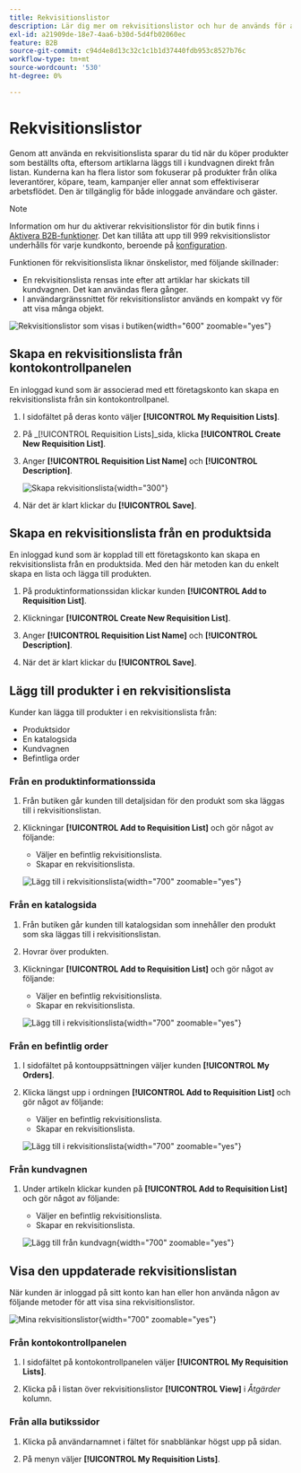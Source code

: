 ```yaml
---
title: Rekvisitionslistor
description: Lär dig mer om rekvisitionslistor och hur de används för att enkelt lägga till produkter som beställts ofta i kundvagnen.
exl-id: a21909de-18e7-4aa6-b30d-5d4fb02060ec
feature: B2B
source-git-commit: c94d4e8d13c32c1c1b1d37440fdb953c8527b76c
workflow-type: tm+mt
source-wordcount: '530'
ht-degree: 0%

---
```


# Rekvisitionslistor

Genom att använda en rekvisitionslista sparar du tid när du köper produkter som beställts ofta, eftersom artiklarna läggs till i kundvagnen direkt från listan. Kunderna kan ha flera listor som fokuserar på produkter från olika leverantörer, köpare, team, kampanjer eller annat som effektiviserar arbetsflödet. Den är tillgänglig för både inloggade användare och gäster.

>[!NOTE]
>
>Information om hur du aktiverar rekvisitionslistor för din butik finns i [Aktivera B2B-funktioner](enable-basic-features.md). Det kan tillåta att upp till 999 rekvisitionslistor underhålls för varje kundkonto, beroende på [konfiguration](configure-requisition-lists.md).

Funktionen för rekvisitionslista liknar önskelistor, med följande skillnader:

- En rekvisitionslista rensas inte efter att artiklar har skickats till kundvagnen. Det kan användas flera gånger.
- I användargränssnittet för rekvisitionslistor används en kompakt vy för att visa många objekt.

![Rekvisitionslistor som visas i butiken](./assets/account-dashboard-my-requisition-lists.png){width="600" zoomable="yes"}

## Skapa en rekvisitionslista från kontokontrollpanelen

En inloggad kund som är associerad med ett företagskonto kan skapa en rekvisitionslista från sin kontokontrollpanel.

1. I sidofältet på deras konto väljer **[!UICONTROL My Requisition Lists]**.

1. På _[!UICONTROL Requisition Lists]_sida, klicka **[!UICONTROL Create New Requisition List]**.

1. Anger **[!UICONTROL Requisition List Name]** och **[!UICONTROL Description]**.

   ![Skapa rekvisitionslista](./assets/requisition-list-create.png){width="300"}

1. När det är klart klickar du **[!UICONTROL Save]**.

## Skapa en rekvisitionslista från en produktsida

En inloggad kund som är kopplad till ett företagskonto kan skapa en rekvisitionslista från en produktsida. Med den här metoden kan du enkelt skapa en lista och lägga till produkten.

1. På produktinformationssidan klickar kunden **[!UICONTROL Add to Requisition List]**.

1. Klickningar **[!UICONTROL Create New Requisition List]**.

1. Anger **[!UICONTROL Requisition List Name]** och **[!UICONTROL Description]**.

1. När det är klart klickar du **[!UICONTROL Save]**.

## Lägg till produkter i en rekvisitionslista

Kunder kan lägga till produkter i en rekvisitionslista från:

- Produktsidor
- En katalogsida
- Kundvagnen
- Befintliga order

### Från en produktinformationssida

1. Från butiken går kunden till detaljsidan för den produkt som ska läggas till i rekvisitionslistan.

1. Klickningar **[!UICONTROL Add to Requisition List]** och gör något av följande:

   - Väljer en befintlig rekvisitionslista.
   - Skapar en rekvisitionslista.

   ![Lägg till i rekvisitionslista](./assets/requisition-list-product-detail.png){width="700" zoomable="yes"}

### Från en katalogsida

1. Från butiken går kunden till katalogsidan som innehåller den produkt som ska läggas till i rekvisitionslistan.

1. Hovrar över produkten.

1. Klickningar **[!UICONTROL Add to Requisition List]** och gör något av följande:

   - Väljer en befintlig rekvisitionslista.
   - Skapar en rekvisitionslista.

   ![Lägg till i rekvisitionslista](./assets/requisition-list-add-product.png){width="700" zoomable="yes"}

### Från en befintlig order

1. I sidofältet på kontouppsättningen väljer kunden **[!UICONTROL My Orders]**.

1. Klicka längst upp i ordningen **[!UICONTROL Add to Requisition List]** och gör något av följande:

   - Väljer en befintlig rekvisitionslista.
   - Skapar en rekvisitionslista.

   ![Lägg till i rekvisitionslista](./assets/requisition-list-add-from-order.png){width="700" zoomable="yes"}

### Från kundvagnen

1. Under artikeln klickar kunden på **[!UICONTROL Add to Requisition List]** och gör något av följande:

   - Väljer en befintlig rekvisitionslista.
   - Skapar en rekvisitionslista.

   ![Lägg till från kundvagn](./assets/requisition-list-add-from-cart.png){width="700" zoomable="yes"}

## Visa den uppdaterade rekvisitionslistan

När kunden är inloggad på sitt konto kan han eller hon använda någon av följande metoder för att visa sina rekvisitionslistor.

![Mina rekvisitionslistor](./assets/requisition-lists-menu-select-storefront.png){width="700" zoomable="yes"}

### Från kontokontrollpanelen

1. I sidofältet på kontokontrollpanelen väljer **[!UICONTROL My Requisition Lists]**.

1. Klicka på i listan över rekvisitionslistor **[!UICONTROL View]** i _Åtgärder_ kolumn.

### Från alla butikssidor

1. Klicka på användarnamnet i fältet för snabblänkar högst upp på sidan.

1. På menyn väljer **[!UICONTROL My Requisition Lists]**.
